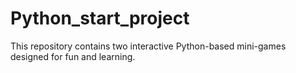 # Python_start_project
This repository contains two interactive Python-based mini-games designed for fun and learning.
